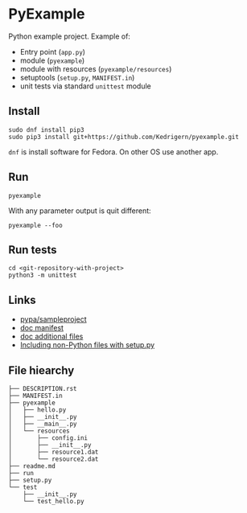 # PyExample

Python example project. Example of:

* Entry point (`app.py`)
* module (`pyexample`)
* module with resources (`pyexample/resources`)
* setuptools (`setup.py`, `MANIFEST.in`)
* unit tests via standard `unittest` module


## Install

```
sudo dnf install pip3
sudo pip3 install git+https://github.com/Kedrigern/pyexample.git
```

`dnf` is install software for Fedora. On other OS use another app. 

## Run

```
pyexample
```

With any parameter output is quit different:

```
pyexample --foo
```

## Run tests

```
cd <git-repository-with-project>
python3 -m unittest
```

## Links

* [pypa/sampleproject](http://github.com/pypa/sampleproject)
* [doc manifest](https://docs.python.org/3.4/distutils/sourcedist.html#specifying-the-files-to-distribute)
* [doc additional files](https://docs.python.org/3.4/distutils/setupscript.html#installing-additional-files)
* [Including non-Python files with setup.py](http://stackoverflow.com/questions/1612733/including-non-python-files-with-setup-py)

## File hiearchy

```
├── DESCRIPTION.rst
├── MANIFEST.in
├── pyexample
│   ├── hello.py
│   ├── __init__.py
│   ├── __main__.py
│   └── resources
│       ├── config.ini
│       ├── __init__.py
│       ├── resource1.dat
│       └── resource2.dat
├── readme.md
├── run
├── setup.py
└── test
    ├── __init__.py
    └── test_hello.py
```
